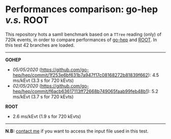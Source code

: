 # Performances comparison: go-hep *v.s.* ROOT

This repository hots a samll benchmark based on a `TTree` reading (only) of 720k events,
in order to compare performances of [go-hep](https://go-hep.org/) and [ROOT](https://root.cern.ch/).
In this test 42 branches are loaded.

---

**GOHEP** 
 + *05/05/2020* (https://github.com/go-hep/hep/commit/1f253e6bf631b7a947f17c08168272b81839f662): 4.5 ms/kEvt (3.3 s for 720 kEvts)
 + *02/05/2020* (https://github.com/go-hep/hep/commit/f6acb63617113ff72668b749065faab99feb48b1): 5.2 ms/kEvt (3.7 s for 720 kEvts)

**ROOT**
 + 2.6 ms/kEvt (1.9 s for 720 kEvts)

---

**N.B:** [contact me](mailto:romain.madar@cern.ch) if you want to access the input file used in this test.
